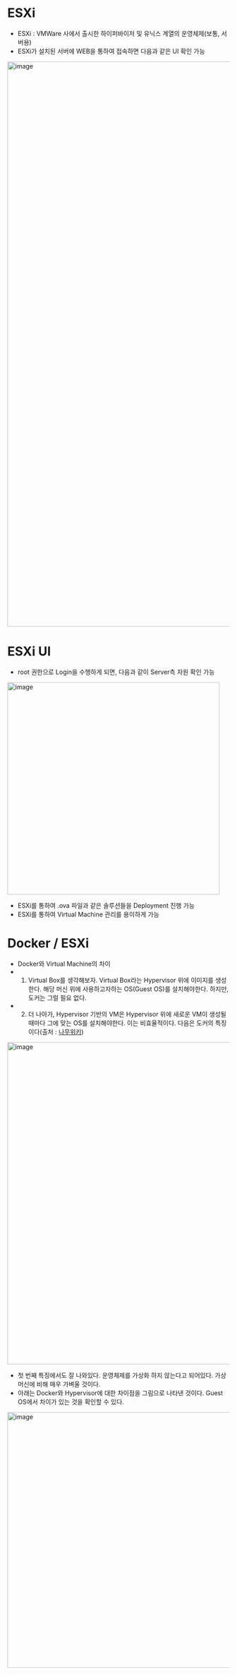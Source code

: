 ESXi
====
* ESXi : VMWare 사에서 출시한 하이퍼바이저 및 유닉스 계열의 운영체제(보통, 서버용)
* ESXi가 설치된 서버에 WEB을 통하여 접속하면 다음과 같은 UI 확인 가능
<img width="1280" alt="image" src="https://user-images.githubusercontent.com/70207093/176096323-370333c1-c0bd-4b60-a8bf-bbb7b686e5eb.png">

ESXi UI
=======
* root 권한으로 Login을 수행하게 되면, 다음과 같이 Server측 자원 확인 가능
<img width="481" alt="image" src="https://user-images.githubusercontent.com/70207093/176097231-ca40e5e1-6a2e-4644-a710-a3d3f9f5eabe.png">

* ESXi를 통하여 .ova 파일과 같은 솔루션들을 Deployment 진행 가능
* ESXi를 통하여 Virtual Machine 관리를 용이하게 가능

Docker / ESXi
=============
* Docker와 Virtual Machine의 차이
* 1) Virtual Box를 생각해보자. Virtual Box라는 Hypervisor 위에 이미지를 생성한다. 해당 머신 위에 사용하고자하는 OS(Guest OS)를 설치해야한다. 하지만, 도커는 그럴 필요 없다.
* 2) 더 나아가, Hypervisor 기반의 VM은 Hypervisor 위에 새로운 VM이 생성될 때마다 그에 맞는 OS를 설치해야한다. 이는 비효율적이다. 다음은 도커의 특징이다(출처 : <a href="https://namu.wiki/w/Docker">나무위키</a>)
<img width="730" alt="image" src="https://user-images.githubusercontent.com/70207093/176098091-a9713911-6e12-4fd5-86d2-543e465f7168.png">

* 첫 번째 특징에서도 잘 나와있다. 운영체제를 가상화 하지 않는다고 되어있다. 가상머신에 비해 매우 가벼울 것이다.
* 아래는 Docker와 Hypervisor에 대한 차이점을 그림으로 나타낸 것이다. Guest OS에서 차이가 있는 것을 확인할 수 있다.

<img width="579" alt="image" src="https://user-images.githubusercontent.com/70207093/176097415-448ffd10-a35a-426f-8a7d-36ebddab6855.png">
